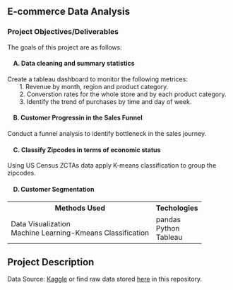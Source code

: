 ## E-commerce Data Analysis

### Project Objectives/Deliverables

The goals of this project are as follows: <br>

 #### &nbsp;&nbsp;&nbsp;&nbsp;A. Data cleaning and summary statistics<br>

Create a tableau dashboard to monitor the following metrices:<br>
&nbsp;&nbsp;&nbsp;&nbsp;&nbsp;&nbsp;    1. Revenue by month, region and product category.<br>
&nbsp;&nbsp;&nbsp;&nbsp;&nbsp;&nbsp;    2. Converstion rates for the whole store and by each product category.<br>
&nbsp;&nbsp;&nbsp;&nbsp;&nbsp;&nbsp;    3. Identify the trend of purchases by time and day of week.<br>

#### &nbsp;&nbsp;&nbsp;&nbsp;B. Customer Progressin in the Sales Funnel<br>
Conduct a funnel analysis to identify bottleneck in the sales journey.<br>

#### &nbsp;&nbsp;&nbsp;&nbsp;C. Classify Zipcodes in terms of economic status <br>
Using US Census ZCTAs data apply K-means classification to group the zipcodes.<br>

#### &nbsp;&nbsp;&nbsp;&nbsp;D. Customer Segmentation <br>


<table>
<tr>
<th>Methods Used </th>
<th>Techologies </th>
</tr>
<tr>
<td>
Data Visualization <br> Machine Learning-Kmeans Classification

</td>
<td>
pandas<br> Python<br>Tableau

</td>
</tr>
</table>

## Project Description
Data Source: [Kaggle](https://www.kaggle.com/mobasshir/awssampleretaildemostore) or find raw data stored [here](https://github.com/diana-kungu/E-commerce-Store-Analysis/tree/main/Input) in this repository.


